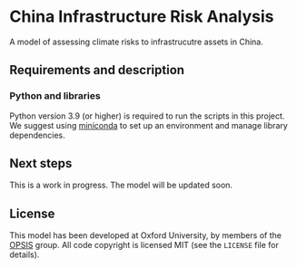 # China Infrastructure Risk Analysis
A model of assessing climate risks to infrastrucutre assets in China.

## Requirements and description

### Python and libraries

Python version 3.9 (or higher) is required to run the scripts in this project. We suggest using
[miniconda](https://conda.io/miniconda.html) to set up an environment and manage library
dependencies.

## Next steps

This is a work in progress. The model will be updated soon.

## License

This model has been developed at Oxford University, by members of the [OPSIS](https://opsis.eci.ox.ac.uk) group.
All code copyright is licensed MIT (see the `LICENSE` file for details).